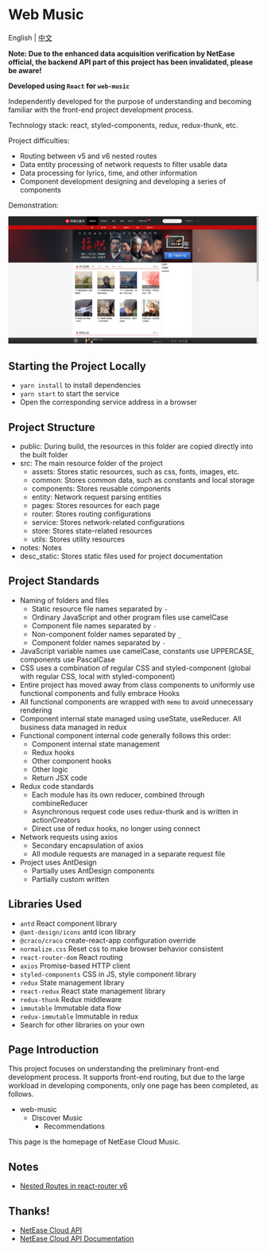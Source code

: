 # Web Music
English | [中文](./README.zh-CN.md) 

**Note: Due to the enhanced data acquisition verification by NetEase official, the backend API part of this project has been invalidated, please be aware!**

**Developed using `React` for `web-music`**

Independently developed for the purpose of understanding and becoming familiar with the front-end project development process.

Technology stack: react, styled-components, redux, redux-thunk, etc.

Project difficulties:
  - Routing between v5 and v6 nested routes
  - Data entity processing of network requests to filter usable data
  - Data processing for lyrics, time, and other information
  - Component development designing and developing a series of components

Demonstration:

![web-music demonstration](/desc_static/asset/img/web-music-%E8%BF%90%E8%A1%8C%E6%BC%94%E7%A4%BA.PNG)

## Starting the Project Locally

- `yarn install` to install dependencies
- `yarn start` to start the service
- Open the corresponding service address in a browser

## Project Structure

- public: During build, the resources in this folder are copied directly into the built folder
- src: The main resource folder of the project
  - assets: Stores static resources, such as css, fonts, images, etc.
  - common: Stores common data, such as constants and local storage
  - components: Stores reusable components
  - entity: Network request parsing entities
  - pages: Stores resources for each page
  - router: Stores routing configurations
  - service: Stores network-related configurations
  - store: Stores state-related resources
  - utils: Stores utility resources
- notes: Notes
- desc_static: Stores static files used for project documentation

## Project Standards

- Naming of folders and files
  - Static resource file names separated by `-`
  - Ordinary JavaScript and other program files use camelCase
  - Component file names separated by `-`
  - Non-component folder names separated by `_`
  - Component folder names separated by `-`
- JavaScript variable names use camelCase, constants use UPPERCASE, components use PascalCase
- CSS uses a combination of regular CSS and styled-component (global with regular CSS, local with styled-component)
- Entire project has moved away from class components to uniformly use functional components and fully embrace Hooks
- All functional components are wrapped with `memo` to avoid unnecessary rendering
- Component internal state managed using useState, useReducer. All business data managed in redux
- Functional component internal code generally follows this order:
  - Component internal state management
  - Redux hooks
  - Other component hooks
  - Other logic
  - Return JSX code
- Redux code standards
  - Each module has its own reducer, combined through combineReducer
  - Asynchronous request code uses redux-thunk and is written in actionCreators
  - Direct use of redux hooks, no longer using connect
- Network requests using axios
  - Secondary encapsulation of axios
  - All module requests are managed in a separate request file
- Project uses AntDesign
  - Partially uses AntDesign components
  - Partially custom written

## Libraries Used

- `antd` React component library
- `@ant-design/icons` antd icon library
- `@craco/craco` create-react-app configuration override
- `normalize.css` Reset css to make browser behavior consistent
- `react-router-dom` React routing
- `axios` Promise-based HTTP client
- `styled-components` CSS in JS, style component library
- `redux` State management library
- `react-redux` React state management library
- `redux-thunk` Redux middleware
- `immutable` Immutable data flow
- `redux-immutable` Immutable in redux
- Search for other libraries on your own

## Page Introduction

This project focuses on understanding the preliminary front-end development process. It supports front-end routing, but due to the large workload in developing components, only one page has been completed, as follows.

- web-music
  - Discover Music
    - Recommendations

This page is the homepage of NetEase Cloud Music.

## Notes

- [Nested Routes in react-router v6](./notes/Nested-Routes-in-react-router-v6.md)

## Thanks!

- [NetEase Cloud API](http://123.207.32.32:9001/)
- [NetEase Cloud API Documentation](https://binaryify.github.io/NeteaseCloudMusicApi/#/)
